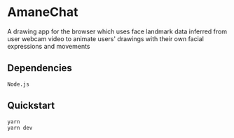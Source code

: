 # AmaneChat

A drawing app for the browser which uses face landmark data inferred from user webcam video to animate users' drawings with their own facial expressions and movements

## Dependencies

`Node.js`

## Quickstart

```sh
yarn
yarn dev
```
